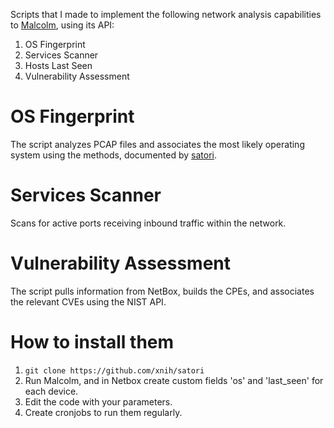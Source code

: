 Scripts that I made to implement the following network analysis capabilities to [Malcolm](https://malcolm.fyi/), using its API:

1. OS Fingerprint
2. Services Scanner
3. Hosts Last Seen
4. Vulnerability Assessment

# OS Fingerprint
The script analyzes PCAP files and associates the most likely operating system using the methods, documented by [satori](https://github.com/xnih/satori).

# Services Scanner
Scans for active ports receiving inbound traffic within the network.

# Vulnerability Assessment
The script pulls information from NetBox, builds the CPEs, and associates the relevant CVEs using the NIST API.

# How to install them
1. ```git clone https://github.com/xnih/satori```
2. Run Malcolm, and in Netbox create custom fields 'os' and 'last_seen' for each device.
3. Edit the code with your parameters.
4. Create cronjobs to run them regularly.

